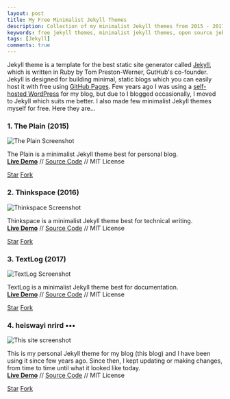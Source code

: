 ```yaml
---
layout: post
title: My Free Minimalist Jekyll Themes
description: Collection of my minimalist Jekyll themes from 2015 - 2017, available for free and open source.
keywords: free jekyll themes, minimalist jekyll themes, open source jekyll themes
tags: [Jekyll]
comments: true
---
```


<script async defer src="https://buttons.github.io/buttons.js"></script>

Jekyll theme is a template for the best static site generator called [Jekyll](https://en.wikipedia.org/wiki/Jekyll_(software)), which is written in Ruby by Tom Preston-Werner, GutHub's co-founder. Jekyll is designed for building minimal, static blogs which you can easily host it with free using [GitHub Pages](https://pages.github.com/). Few years ago I was using a [self-hosted WordPress](https://wordpress.org/) for my blog, but due to I blogged occasionally, I moved to Jekyll which suits me better. I also made few minimalist Jekyll themes myself for free. Here they are...

### 1. The Plain (2015)

![The Plain Screenshot](http://i.imgur.com/8ZXhjfV.png)

The Plain is a minimalist Jekyll theme best for personal blog.
<br>
[**Live Demo**](http://heiswayi.github.io/the-plain) // [Source Code](https://github.com/heiswayi/the-plain) // MIT License

<a class="github-button" href="https://github.com/heiswayi/the-plain" data-icon="octicon-star" data-style="mega" data-count-href="/heiswayi/the-plain/stargazers" data-count-api="/repos/heiswayi/the-plain#stargazers_count" data-count-aria-label="# stargazers on GitHub" aria-label="Star heiswayi/the-plain on GitHub">Star</a> <a class="github-button" href="https://github.com/heiswayi/the-plain/fork" data-icon="octicon-repo-forked" data-style="mega" data-count-href="/heiswayi/the-plain/network" data-count-api="/repos/heiswayi/the-plain#forks_count" data-count-aria-label="# forks on GitHub" aria-label="Fork heiswayi/the-plain on GitHub">Fork</a>

### 2. Thinkspace (2016)

![Thinkspace Screenshot](http://i.imgur.com/IMQDB9e.png)

Thinkspace is a minimalist Jekyll theme best for technical writing.
<br>
[**Live Demo**](http://heiswayi.github.io/thinkspace) // [Source Code](https://github.com/heiswayi/thinkspace) // MIT License

<a class="github-button" href="https://github.com/heiswayi/thinkspace" data-icon="octicon-star" data-style="mega" data-count-href="/heiswayi/thinkspace/stargazers" data-count-api="/repos/heiswayi/thinkspace#stargazers_count" data-count-aria-label="# stargazers on GitHub" aria-label="Star heiswayi/thinkspace on GitHub">Star</a> <a class="github-button" href="https://github.com/heiswayi/thinkspace/fork" data-icon="octicon-repo-forked" data-style="mega" data-count-href="/heiswayi/thinkspace/network" data-count-api="/repos/heiswayi/thinkspace#forks_count" data-count-aria-label="# forks on GitHub" aria-label="Fork heiswayi/thinkspace on GitHub">Fork</a>

### 3. TextLog (2017)

![TextLog Screenshot](http://i.imgur.com/StRXiZt.png)

TextLog is a minimalist Jekyll theme best for documentation.
<br>
[**Live Demo**](http://heiswayi.github.io/textlog) // [Source Code](http://github.com/heiswayi/textlog) // MIT License

<a class="github-button" href="https://github.com/heiswayi/textlog" data-icon="octicon-star" data-style="mega" data-count-href="/heiswayi/textlog/stargazers" data-count-api="/repos/heiswayi/textlog#stargazers_count" data-count-aria-label="# stargazers on GitHub" aria-label="Star heiswayi/textlog on GitHub">Star</a> <a class="github-button" href="https://github.com/heiswayi/textlog/fork" data-icon="octicon-repo-forked" data-style="mega" data-count-href="/heiswayi/textlog/network" data-count-api="/repos/heiswayi/textlog#forks_count" data-count-aria-label="# forks on GitHub" aria-label="Fork heiswayi/textlog on GitHub">Fork</a>

### 4. heiswayi nrird •••

![This site screenshot](http://i.imgur.com/pdd5iPN.png)

This is my personal Jekyll theme for my blog (this blog) and I have been using it since few years ago. Since then, I kept updating or making changes, from time to time until what it looked like today.
<br>
[**Live Demo**](https://heiswayi.github.io) // [Source Code](https://github.com/heiswayi/heiswayi.github.io) // MIT License

<a class="github-button" href="https://github.com/heiswayi/heiswayi.github.io" data-icon="octicon-star" data-style="mega" data-count-href="/heiswayi/heiswayi.github.io/stargazers" data-count-api="/repos/heiswayi/heiswayi.github.io#stargazers_count" data-count-aria-label="# stargazers on GitHub" aria-label="Star heiswayi/heiswayi.github.io on GitHub">Star</a> <a class="github-button" href="https://github.com/heiswayi/heiswayi.github.io/fork" data-icon="octicon-repo-forked" data-style="mega" data-count-href="/heiswayi/heiswayi.github.io/network" data-count-api="/repos/heiswayi/heiswayi.github.io#forks_count" data-count-aria-label="# forks on GitHub" aria-label="Fork heiswayi/heiswayi.github.io on GitHub">Fork</a>
